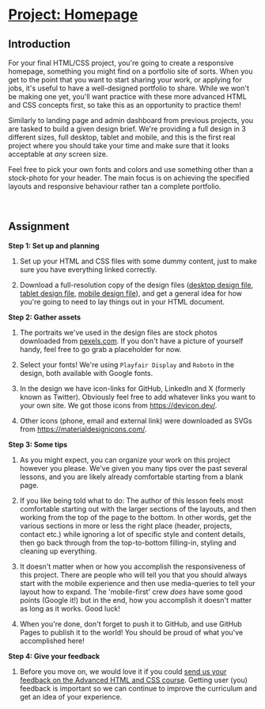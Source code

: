 # [Project: Homepage](https://www.theodinproject.com/lessons/node-path-advanced-html-and-css-homepage)

## Introduction

For your final HTML/CSS project, you're going to create a responsive homepage, something you might find on a portfolio site of sorts. When you get to the point that you want to start sharing your work, or applying for jobs, it's useful to have a well-designed portfolio to share. While we won't be making one yet, you'll want practice with these more advanced HTML and CSS concepts first, so take this as an opportunity to practice them!

Similarly to landing page and admin dashboard from previous projects, you are tasked to build a given design brief. We're providing a full design in 3 different sizes, full desktop, tablet and mobile, and this is the first real project where you should take your time and make sure that it looks acceptable at _any_ screen size.

Feel free to pick your own fonts and colors and use something other than a stock-photo for your header. The main focus is on achieving the specified layouts and responsive behaviour rather tan a complete portfolio.

<br>

## Assignment

**Step 1: Set up and planning**

1. Set up your HTML and CSS files with some dummy content, just to make sure you have everything linked correctly.

2. Download a full-resolution copy of the design files ([desktop design file](https://cdn.statically.io/gh/TheOdinProject/curriculum/fd6d4d2e2abbac4a3bd183bba6b6eaf1548a1458/advanced_html_css/responsive_design/project_personal_portfolio/imgs/portfolio.png), [tablet design file](https://cdn.statically.io/gh/TheOdinProject/curriculum/1c8b5c739efd263e8cc48703988b18d6e3afe034/advanced_html_css/responsive-design/project_personal_portfolio/imgs/portfolio%20tablet.png), [mobile design file](https://cdn.statically.io/gh/TheOdinProject/curriculum/1c8b5c739efd263e8cc48703988b18d6e3afe034/advanced_html_css/responsive-design/project_personal_portfolio/imgs/portfolio%20mobile.png)), and get a general idea for how you're going to need to lay things out in your HTML document.

**Step 2: Gather assets**

1. The portraits we've used in the design files are stock photos downloaded from [pexels.com](https://www.pexels.com/). If you don't have a picture of yourself handy, feel free to go grab a placeholder for now.

2. Select your fonts! We're using `Playfair Display` and `Roboto` in the design, both available with Google fonts.

3. In the design we have icon-links for GitHub, LinkedIn and X (formerly known as Twitter). Obviously feel free to add whatever links you want to your own site. We got those icons from https://devicon.dev/.

4. Other icons (phone, email and external link) were downloaded as SVGs from https://materialdesignicons.com/.

**Step 3: Some tips**

1. As you might expect, you can organize your work on this project however you please. We've given you many tips over the past several lessons, and you are likely already comfortable starting from a blank page.

2. If you like being told what to do: The author of this lesson feels most comfortable starting out with the larger sections of the layouts, and then working from the top of the page to the bottom. In other words, get the various sections in more or less the right place (header, projects, contact etc.) while ignoring a lot of specific style and content details, then go back through from the top-to-bottom filling-in, styling and cleaning up everything.

3. It doesn't matter when or how you accomplish the responsiveness of this project. There are people who will tell you that you should always start with the mobile experience and then use media-queries to tell your layout how to expand. The 'mobile-first' crew _does_ have some good points (Google it!) but in the end, how you accomplish it doesn't matter as long as it works. Good luck!

4. When you're done, don't forget to push it to GitHub, and use GitHub Pages to publish it to the world! You should be proud of what you've accomplished here!

**Step 4: Give your feedback**

1. Before you move on, we would love it if you could [send us your feedback on the Advanced HTML and CSS course](https://docs.google.com/forms/d/e/1FAIpQLSdVvT-2TiczhXP9qGfr28Aq6w6wzct0ypDqcpztaocA9bypXw/viewform?pli=1). Getting user (you) feedback is important so we can continue to improve the curriculum and get an idea of your experience.
